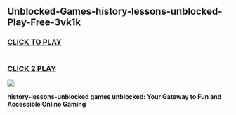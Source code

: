 
## Unblocked-Games-history-lessons-unblocked-Play-Free-3vk1k
<h3>
<a href="https://premium76.site?title=history-lessons-unblocked&ref=10A">CLICK TO PLAY</a></h3>
<hr>

<h3>
<a href="https://premium76.site?title=history-lessons-unblocked&ref=10A">CLICK 2 PLAY</a>
  
</h3>

<a href="https://premium76.site?title=history-lessons-unblocked&ref=10A"><img src="https://clearcache.store/games.png"></a>


**history-lessons-unblocked games unblocked: Your Gateway to Fun and Accessible Online Gaming**

